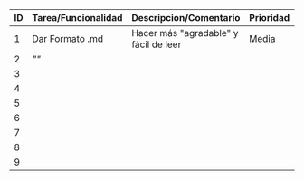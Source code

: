  | ID | Tarea/Funcionalidad | Descripcion/Comentario | Prioridad | Responsable | Avance |
 | ----- | ----- | ----- | ----- | ----- | ----- |
 | 1 | Dar Formato .md | Hacer más "agradable" y fácil de leer | Media | Felipe Del Río |  |
 | 2 | *""* |  |  |  |  |
 | 3 |  |  |  |  |  |
 | 4 |  |  |  |  |  |
 | 5 |  |  |  |  |  |
 | 6 |  |  |  |  |  |
 | 7 |  |  |  |  |  |
 | 8 |  |  |  |  |  |
 | 9 |  |  |  |  |  |
